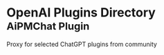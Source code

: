 <h1>OpenAI Plugins Directory<br/><sup>AiPMChat Plugin</sup></h1>

Proxy for selected ChatGPT plugins from community
